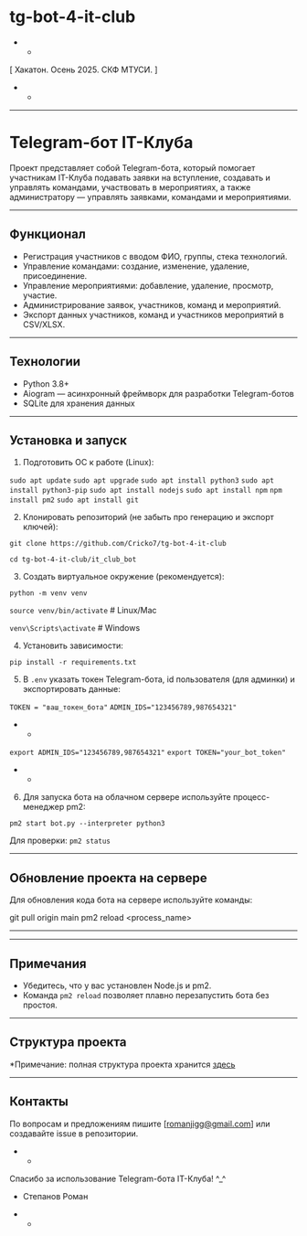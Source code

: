 # tg-bot-4-it-club
- - 
[ Хакатон. Осень 2025. СКФ МТУСИ. ]
- - 
__________________


# Telegram-бот IT-Клуба

Проект представляет собой Telegram-бота, который помогает участникам IT-Клуба подавать заявки на вступление, создавать и управлять командами, участвовать в мероприятиях, а также администратору — управлять заявками, командами и мероприятиями.
__________________
## Функционал

- Регистрация участников с вводом ФИО, группы, стека технологий.
- Управление командами: создание, изменение, удаление, присоединение.
- Управление мероприятиями: добавление, удаление, просмотр, участие.
- Администрирование заявок, участников, команд и мероприятий.
- Экспорт данных участников, команд и участников мероприятий в CSV/XLSX.
__________________
## Технологии

- Python 3.8+
- Aiogram — асинхронный фреймворк для разработки Telegram-ботов
- SQLite для хранения данных
__________________
## Установка и запуск

1. Подготовить ОС к работе (Linux):

`sudo apt update`
`sudo apt upgrade`
`sudo apt install python3`
`sudo apt install python3-pip`
`sudo apt install nodejs`
`sudo apt install npm`
`npm install pm2`
`sudo apt install git`

2. Клонировать репозиторий (не забыть про генерацию и экспорт ключей):

` git clone https://github.com/Cricko7/tg-bot-4-it-club `

` cd tg-bot-4-it-club/it_club_bot `

3. Создать виртуальное окружение (рекомендуется):

`python -m venv venv`

`source venv/bin/activate` # Linux/Mac

`venv\Scripts\activate` # Windows

4. Установить зависимости:

`pip install -r requirements.txt`

5. В `.env` указать токен Telegram-бота, id пользователя (для админки) и экспортировать данные:


`TOKEN = "ваш_токен_бота"`
`ADMIN_IDS="123456789,987654321"`
- - 
`export ADMIN_IDS="123456789,987654321"`
`export TOKEN="your_bot_token"`
- - 

6. Для запуска бота на облачном сервере используйте процесс-менеджер pm2:

` pm2 start bot.py --interpreter python3 `

Для проверки: `pm2 status`
__________________

## Обновление проекта на сервере

Для обновления кода бота на сервере используйте команды:

git pull origin main
pm2 reload <process_name>
________________

---

## Примечания

- Убедитесь, что у вас установлен Node.js и pm2.
- Команда `pm2 reload` позволяет плавно перезапустить бота без простоя.

---

## Структура проекта

*Примечание: полная структура проекта хранится [здесь](map.txt)

__________________
## Контакты

По вопросам и предложениям пишите [romanjigg@gmail.com] или создавайте issue в репозитории.

- - 

Спасибо за использование Telegram-бота IT-Клуба! ^_^
- Степанов Роман

- - 